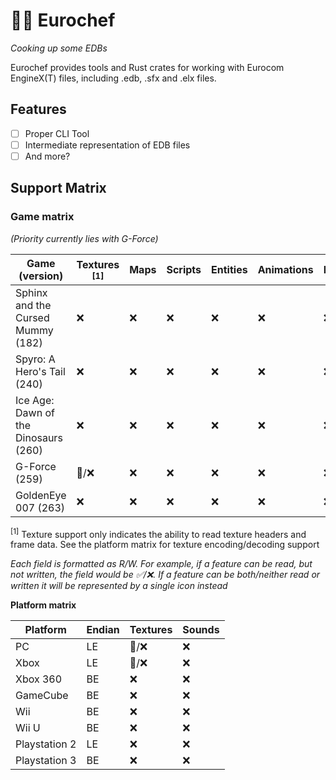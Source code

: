 # 👨‍🍳 Eurochef

_Cooking up some EDBs_

Eurochef provides tools and Rust crates for working with Eurocom EngineX(T) files, including .edb, .sfx and .elx files.

## Features

- [ ] Proper CLI Tool
- [ ] Intermediate representation of EDB files
- [ ] And more?

## Support Matrix

### Game matrix

_(Priority currently lies with G-Force)_

| Game (version)                       | Textures <sup>[1]</sup> | Maps | Scripts | Entities | Animations | Particles | Spreadsheets |
| ------------------------------------ | ----------------------- | ---- | ------- | -------- | ---------- | --------- | ------------ |
| Sphinx and the Cursed Mummy (182)    | ❌                      | ❌   | ❌      | ❌       | ❌         | ❌        | ❌           |
| Spyro: A Hero's Tail (240)           | ❌                      | ❌   | ❌      | ❌       | ❌         | ❌        | 🚧/❌        |
| Ice Age: Dawn of the Dinosaurs (260) | ❌                      | ❌   | ❌      | ❌       | ❌         | ❌        | ❌           |
| G-Force (259)                        | 🚧/❌                   | ❌   | ❌      | ❌       | ❌         | ❌        | ✅/❌        |
| GoldenEye 007 (263)                  | ❌                      | ❌   | ❌      | ❌       | ❌         | ❌        | ✅/❌        |

<sup>[1]</sup> Texture support only indicates the ability to read texture headers and frame data. See the platform matrix for texture encoding/decoding support

_Each field is formatted as R/W. For example, if a feature can be read, but not written, the field would be ✅/❌. If a feature can be both/neither read or written it will be represented by a single icon instead_

**Platform matrix**

| Platform      | Endian | Textures | Sounds |
| ------------- | ------ | -------- | ------ |
| PC            | LE     | 🚧/❌    | ❌     |
| Xbox          | LE     | 🚧/❌    | ❌     |
| Xbox 360      | BE     | ❌       | ❌     |
| GameCube      | BE     | ❌       | ❌     |
| Wii           | BE     | ❌       | ❌     |
| Wii U         | BE     | ❌       | ❌     |
| Playstation 2 | LE     | ❌       | ❌     |
| Playstation 3 | BE     | ❌       | ❌     |
